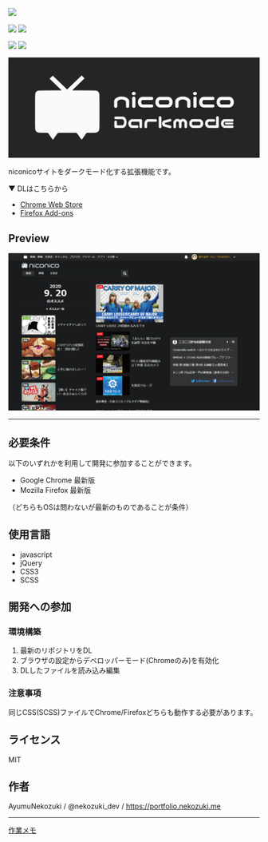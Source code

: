 ![](https://img.shields.io/github/license/AyumuNekozuki/niconico-darkmode) 

![](https://img.shields.io/chrome-web-store/v/gihjpgjpgofigjcckobchfchlfbhenjl) ![](https://img.shields.io/chrome-web-store/users/gihjpgjpgofigjcckobchfchlfbhenjl)

![](https://img.shields.io/amo/v/niconico-darkmode) ![](https://img.shields.io/amo/users/niconico-darkmode)

![](/ss/ss1.png)

niconicoサイトをダークモード化する拡張機能です。

▼ DLはこちらから
- [Chrome Web Store](https://chrome.google.com/webstore/detail/niconico-darkmode/gihjpgjpgofigjcckobchfchlfbhenjl)
- [Firefox Add-ons](https://addons.mozilla.org/ja/firefox/addon/niconico-darkmode/)


## Preview

![niconico総合TOP](/ss/002.png)

---

## 必要条件
以下のいずれかを利用して開発に参加することができます。
- Google Chrome 最新版
- Mozilla Firefox 最新版

（どちらもOSは問わないが最新のものであることが条件）

## 使用言語
- javascript
- jQuery
- CSS3
- SCSS

## 開発への参加
### 環境構築
1. 最新のリポジトリをDL
2. ブラウザの設定からデベロッパーモード(Chromeのみ)を有効化
3. DLしたファイルを読み込み編集

### 注意事項
同じCSS(SCSS)ファイルでChrome/Firefoxどちらも動作する必要があります。

## ライセンス
MIT

## 作者
AyumuNekozuki / @nekozuki_dev / https://portfolio.nekozuki.me

---

[作業メモ](memo.md)
